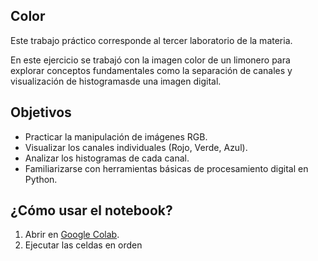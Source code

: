 ## Color

Este trabajo práctico corresponde al tercer laboratorio de la materia.

En este ejercicio se trabajó con la imagen color de un limonero para explorar conceptos fundamentales como la separación de canales y visualización de histogramasde una imagen digital.

## Objetivos

- Practicar la manipulación de imágenes RGB.
- Visualizar los canales individuales (Rojo, Verde, Azul).
- Analizar los histogramas de cada canal.
- Familiarizarse con herramientas básicas de procesamiento digital en Python.

## ¿Cómo usar el notebook?

1. Abrir en [Google Colab](https://colab.research.google.com/).
2. Ejecutar las celdas en orden






